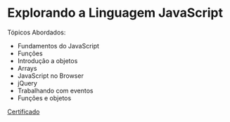 # Explorando a Linguagem JavaScript

Tópicos Abordados:
   - Fundamentos do JavaScript
   - Funções
   - Introdução a objetos
   - Arrays
   - JavaScript no Browser
   - jQuery
   - Trabalhando com eventos
   - Funções e objetos
   
   <a href="https://www.algaworks.com/certs/JBU04TAXKZ/" rel="noopener">Certificado</a>
